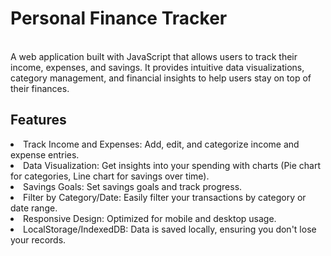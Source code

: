 <html>
  <body>
    <h1>Personal Finance Tracker</h1>
    <br>
    A web application built with JavaScript that allows users to track their income, expenses, and savings. It provides intuitive data visualizations, category management, and financial insights to help users stay on top of their finances.
    <br>
    <h2>Features</h2>
      <ui>
        <li>Track Income and Expenses: Add, edit, and categorize income and expense entries.</li>
        <li> Data Visualization: Get insights into your spending with charts (Pie chart for categories, Line chart for savings over time).</li>
         <li>Savings Goals: Set savings goals and track progress.</li>
         <li>Filter by Category/Date: Easily filter your transactions by category or date range.</li>
         <li>Responsive Design: Optimized for mobile and desktop usage.</li>
         <li>LocalStorage/IndexedDB: Data is saved locally, ensuring you don't lose your records.</li>
      </ui>
  </body>
</html>
